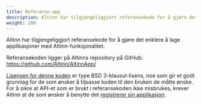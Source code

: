 ```yaml
---
title: Referanse-app
description: Altinn har tilgjengeliggjort referansekode for å gjøre det enklere å lage applikasjoner med Altinn-funksjonalitet.
weight: 100
---
```



Altinn har tilgjengeliggjort referansekode for å gjøre det enklere å lage applikasjoner med Altinn-funksjonalitet.

Referansekoden ligger på Altinns repository på GitHub: https://github.com/Altinn/AltinnApp/

[Lisensen for denne koden](https://github.com/Altinn/AltinnApp/blob/master/LICENSE) er type BSD 3-klausul-lisens, noe som gir et godt grunnlag for de som ønsker å tilpasse koden til den bruken de måtte ønske.
For å sikre at API-et som er brukt i referansekoden ikke misbrukes, krever Altinn at de som ønsker å benytte det [registrerer sin applikasjon](../../registrering).

